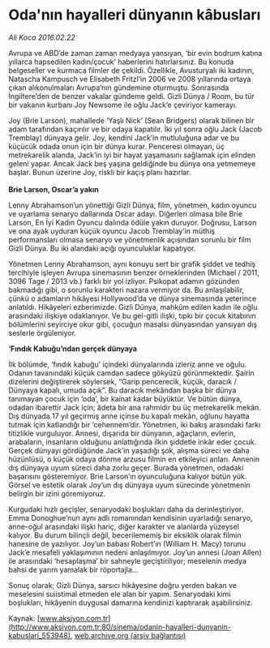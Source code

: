 # Oda'nın hayalleri dünyanın kâbusları

*Ali Koca 2016.02.22*

<div class="pNewsDetailMainContent ctx_content" itemprop="articleBody">
 <p>
  Avrupa ve ABD’de zaman zaman medyaya yansıyan, ‘bir evin bodrum katına yıllarca hapsedilen kadın/çocuk’ haberlerini hatırlarsınız. Bu konuda belgeseller ve kurmaca filmler de çekildi. Özellikle, Avusturyalı iki kadının, Natascha Kampusch ve Elisabeth Fritzl’in 2006 ve 2008 yıllarında ortaya çıkan alıkonulmaları Avrupa’nın gündemine oturmuştu. Sonrasında İngiltere’den de benzer vakalar gündeme geldi. Gizli Dünya / Room, bu tür bir vakanın kurbanı Joy Newsome ile oğlu Jack’e çeviriyor kamerayı.
 </p>
 <p>
  Joy (Brie Larson), mahallede ‘Yaşlı Nick’ (Sean Bridgers) olarak bilinen bir adam tarafından kaçırılır ve bir odaya kapatılır. İki yıl sonra oğlu Jack (Jacob Tremblay) dünyaya gelir. Joy, kendini Jack’in mutluluğuna adar ve bu küçücük odada onun için bir dünya kurar. Penceresi olmayan, üç metrekarelik alanda, Jack’in iyi bir hayat yaşamasını sağlamak için elinden geleni yapar. Ancak Jack beş yaşına geldiğinde bu dünya ona yetmemeye başlar. Bunun üzerine Joy, riskli bir kaçış planı hazırlar.
  <br/>
  <br/>
  <strong>
   Brie Larson, Oscar’a yakın
  </strong>
 </p>
 <p>
  Lenny Abrahamson’un yönettiği Gizli Dünya, film, yönetmen, kadın oyuncu ve uyarlama senaryo dallarında Oscar adayı. Diğerleri olmasa bile Brie Larson, En İyi Kadın Oyuncu dalında ödüle yakın duruyor. Doğrusu, Larson ve ona ayak uyduran küçük oyuncu Jacob Tremblay’in müthiş performansları olmasa senaryo ve yönetmenlik açısından sorunlu bir film Gizli Dünya. Bu iki alandaki açığı oyunculuklar kapatıyor.
 </p>
 <p>
  Yönetmen Lenny Abrahamson, aynı konuyu sert bir grafik şiddet ve tedhiş tercihiyle işleyen Avrupa sinemasının benzer örneklerinden (Michael / 2011, 3096 Tage / 2013 vb.) farklı bir yol izliyor. Psikopat adamın gözünden bakmadığı gibi, o sorunlu karakteri nazara vermiyor da. Bu anlaşılabilir, çünkü o adamların hikâyesi Hollywood’da ve dünya sinemasında yeterince anlatıldı. Hikâyeleri ezberimizde. Gizli Dünya, mahkûm edilen kadın ile oğlu arasındaki ilişkiye odaklanıyor. Ve bu gel-gitli ilişki, tıpkı bir çocuk kitabının bölümlerini seyirciye okur gibi, çocuğun masalsı dünyasından yansıyan dış seslerle örgüleniyor.
 </p>
 <p>
  <strong>
   ‘Fındık Kabuğu’ndan gerçek dünyaya
  </strong>
 </p>
 <p>
  İlk bölümde, ‘fındık kabuğu’ içindeki dünyalarında izleriz anne ve oğulu. Odanın tavanındaki küçük camdan sadece gökyüzü görünmektedir. Şairin dizelerini değiştirerek söylersek, “Garip pencerecik, küçük, daracık / Dünyaya kapalı, umuda açık”. Bu daracık mekândan başka bir dünya tanımayan çocuk için ‘oda’, bir kainat kadar büyüktür. Ve bütün dünya, odadan ibarettir Jack için; âdeta bir ana rahmidir bu üç metrekarelik mekân. Dış dünyada 17 yıl geçirmiş anne içinse bu kapalı mekân, oğlunu hayatta tutmak için katlandığı bir ‘cehennem’dir. Yönetmen, iki bakış arasındaki farkı titizlikle vurguluyor. Annesi, dışarıda bir dünyanın, ağaçların, evlerin, arabaların, insanların olduğunu anlattığında ilkin şiddetle inkâr eder çocuk. Gerçek dünyayı gördüğünde Jack’in yaşadığı şok, alışma süreci ve daha hüzünlüsü, o küçük odaya dönme arzusu filmin en etkileyici anları. Annenin dış dünyaya uyum süreci daha zorlu geçer. Burada yönetmen, odadaki başarısını gösteremiyor. Brie Larson’ın oyunculuğuna kalıyor bütün yük. Görsel ve estetik olarak Joy’un dış dünyaya uyum sürecinde yönetmenin belirgin bir izini göremiyoruz.
 </p>
 <p>
  Kurgudaki hızlı geçişler, senaryodaki boşlukları daha da derinleştiriyor. Emma Donoghue’nun aynı adlı romanından kendisinin uyarladığı senaryo, anne-oğul arasındaki ilişki hariç, diğer karakter ve alanlarda yüzeysel kalıyor. Bu durum bilinçli değil, becerilememiş bir eksiklik olarak filmin hanesine de yazılıyor. Joy’un babası Robert’ın (William H. Macy) torunu Jack’e mesafeli yaklaşımının nedeni anlaşılmıyor. Joy’un annesi (Joan Allen) ile arasındaki ‘hesaplaşma’ bir sahneyle geçiştiriliyor; meselenin medya bahsi de yarım yamalak bir röportajla...
 </p>
 <p>
  Sonuç olarak; Gizli Dünya, sarsıcı hikâyesine doğru yerden bakan ve meselesini suiistimal etmeden ele alan bir yapım. Senaryodaki kimi boşlukları, hikâyenin duygusal damarına kendinizi kaptırarak aşabilirsiniz.
 </p>
</div>


Kaynak: [www.aksiyon.com.tr](http://www.aksiyon.com.tr:80/sinema/odanin-hayalleri-dunyanin-kabuslari_553948), [web.archive.org (arşiv bağlantısı)](http://web.archive.org/web/20160227034219/http://www.aksiyon.com.tr:80/sinema/odanin-hayalleri-dunyanin-kabuslari_553948)
